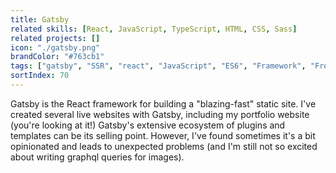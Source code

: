 ```yaml
---
title: Gatsby
related skills: [React, JavaScript, TypeScript, HTML, CSS, Sass]
related projects: []
icon: "./gatsby.png"
brandColor: "#763cb1"
tags: ["gatsby", "SSR", "react", "JavaScript", "ES6", "Framework", "Frontend"]
sortIndex: 70
---
```


Gatsby is the React framework for building a "blazing-fast" static site. I've created several live websites with Gatsby, including my portfolio website (you're looking at it!) Gatsby's extensive ecosystem of plugins and templates can be its selling point. However, I've found sometimes it's a bit opinionated and leads to unexpected problems (and I'm still not so excited about writing graphql queries for images).
